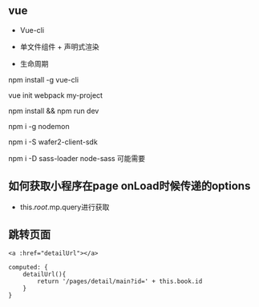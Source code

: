 ## vue

- Vue-cli

- 单文件组件 + 声明式渲染

- 生命周期


npm install -g vue-cli

vue init webpack my-project

npm install && npm run dev


npm i -g nodemon

npm i -S wafer2-client-sdk

npm i -D sass-loader node-sass    可能需要




## 如何获取小程序在page onLoad时候传递的options

- this.$root.$mp.query进行获取



## 跳转页面

```
<a :href="detailUrl"></a>

computed: {
    detailUrl(){
        return '/pages/detail/main?id=' + this.book.id
    }
}

```